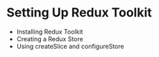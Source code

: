 # Setting Up Redux Toolkit

- Installing Redux Toolkit
- Creating a Redux Store
- Using createSlice and configureStore